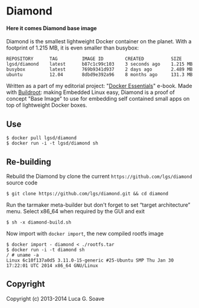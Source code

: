 Diamond
=======


#### Here it comes Diamond base image 

Diamond is the smallest lightweight Docker container on the planet. With a footprint of 1.215 MB, it is even smaller than busybox:

    REPOSITORY      TAG         IMAGE ID        CREATED          SIZE
    lgsd/diamond    latest      b87c1c99c103    3 seconds ago    1.215 MB 
    busybox         latest      769b9341d937    2 days ago       2.489 MB
    ubuntu          12.04       8dbd9e392a96    8 months ago     131.3 MB 


Written as a part of my editorial project: "[Docker Essentials](https://leanpub.com/docker_essentials)" e-book. Made with [Buildroot](http://buildroot.uclibc.org/): making Embedded Linux easy, Diamond is a proof of concept "Base Image" to use for embedding self contained small apps on top of lightweight Docker boxes.

## Use 

    $ docker pull lgsd/diamond
    $ docker run -i -t lgsd/diamond sh

## Re-building

Rebuild the Diamond by clone the current ` https://github.com/lgs/diamond ` source code

    $ git clone https://github.com/lgs/diamond.git && cd diamond

Run the tarmaker meta-builder but don't forget to set “target architecture” menu. Select x86_64 when required by the GUI and exit 

    $ sh -x diamond-build.sh 

Now import with `docker import`, the new compiled rootfs image

    $ docker import - diamond < ./rootfs.tar
    $ docker run -i -t diamond sh
    / # uname -a
    Linux 6c10f137a0d5 3.11.0-15-generic #25-Ubuntu SMP Thu Jan 30 17:22:01 UTC 2014 x86_64 GNU/Linux

## Copyright

Copyright (c) 2013-2014 Luca G. Soave
